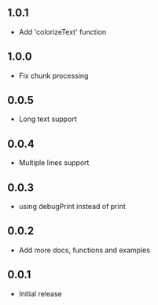 ## 1.0.1

- Add 'colorizeText' function

## 1.0.0

- Fix chunk processing

## 0.0.5

- Long text support

## 0.0.4

- Multiple lines support

## 0.0.3

- using debugPrint instead of print

## 0.0.2

- Add more docs, functions and examples

## 0.0.1

- Initial release
